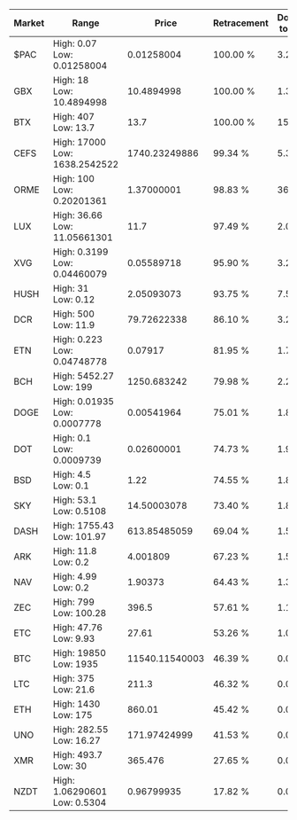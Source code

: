 | Market | Range | Price| Retracement | Doubles to 50% |
| --- | --- | --- | --- | --- |
| $PAC | High: 0.07<br />Low: 0.01258004 | 0.01258004 | 100.00 % | 3.28 |
| GBX | High: 18<br />Low: 10.4894998 | 10.4894998 | 100.00 % | 1.36 |
| BTX | High: 407<br />Low: 13.7 | 13.7 | 100.00 % | 15.35 |
| CEFS | High: 17000<br />Low: 1638.2542522 | 1740.23249886 | 99.34 % | 5.36 |
| ORME | High: 100<br />Low: 0.20201361 | 1.37000001 | 98.83 % | 36.57 |
| LUX | High: 36.66<br />Low: 11.05661301 | 11.7 | 97.49 % | 2.04 |
| XVG | High: 0.3199<br />Low: 0.04460079 | 0.05589718 | 95.90 % | 3.26 |
| HUSH | High: 31<br />Low: 0.12 | 2.05093073 | 93.75 % | 7.59 |
| DCR | High: 500<br />Low: 11.9 | 79.72622338 | 86.10 % | 3.21 |
| ETN | High: 0.223<br />Low: 0.04748778 | 0.07917 | 81.95 % | 1.71 |
| BCH | High: 5452.27<br />Low: 199 | 1250.683242 | 79.98 % | 2.26 |
| DOGE | High: 0.01935<br />Low: 0.0007778 | 0.00541964 | 75.01 % | 1.86 |
| DOT | High: 0.1<br />Low: 0.0009739 | 0.02600001 | 74.73 % | 1.94 |
| BSD | High: 4.5<br />Low: 0.1 | 1.22 | 74.55 % | 1.89 |
| SKY | High: 53.1<br />Low: 0.5108 | 14.50003078 | 73.40 % | 1.85 |
| DASH | High: 1755.43<br />Low: 101.97 | 613.85485059 | 69.04 % | 1.51 |
| ARK | High: 11.8<br />Low: 0.2 | 4.001809 | 67.23 % | 1.50 |
| NAV | High: 4.99<br />Low: 0.2 | 1.90373 | 64.43 % | 1.36 |
| ZEC | High: 799<br />Low: 100.28 | 396.5 | 57.61 % | 1.13 |
| ETC | High: 47.76<br />Low: 9.93 | 27.61 | 53.26 % | 1.04 |
| BTC | High: 19850<br />Low: 1935 | 11540.11540003 | 46.39 % | 0.00 |
| LTC | High: 375<br />Low: 21.6 | 211.3 | 46.32 % | 0.00 |
| ETH | High: 1430<br />Low: 175 | 860.01 | 45.42 % | 0.00 |
| UNO | High: 282.55<br />Low: 16.27 | 171.97424999 | 41.53 % | 0.00 |
| XMR | High: 493.7<br />Low: 30 | 365.476 | 27.65 % | 0.00 |
| NZDT | High: 1.06290601<br />Low: 0.5304 | 0.96799935 | 17.82 % | 0.00 |

